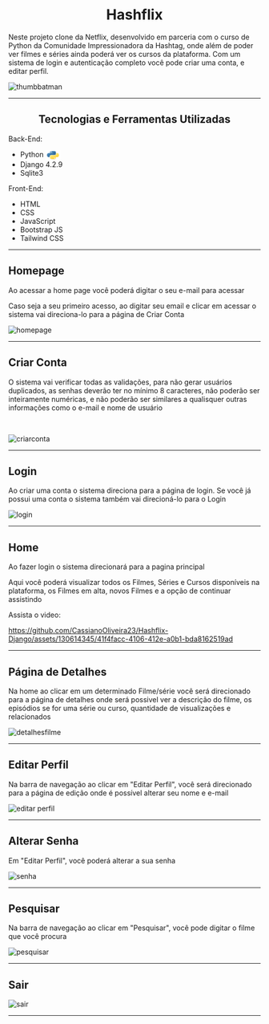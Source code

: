 <h1 align="center">Hashflix</h1>

<p>Neste projeto clone da Netflix, desenvolvido em parceria com o curso de Python da Comunidade Impressionadora da Hashtag, onde além de poder ver filmes e séries ainda poderá ver os cursos da plataforma. Com um sistema de login e autenticação completo você pode criar uma conta, e editar perfil.</p>

![thumbbatman](https://github.com/CassianoOliveira23/Hashflix-Django/assets/130614345/4541bab1-d12e-458e-ae39-9ce6c2a6716f)

---

<h2 align="center">Tecnologias e Ferramentas Utilizadas</h2>

Back-End:
  - Python <img align="center" height="20" width="30" alt="js-icon"  src="https://raw.githubusercontent.com/devicons/devicon/master/icons/python/python-original.svg">
  - Django 4.2.9
  - Sqlite3

 Front-End:
  - HTML
  - CSS
  - JavaScript
  - Bootstrap JS
  - Tailwind CSS

---

<h2>Homepage</h2>

<p>Ao acessar a home page você poderá digitar o seu e-mail para acessar</p>
<p>Caso seja a seu primeiro acesso, ao digitar seu email e clicar em acessar o sistema vai direciona-lo para a página de Criar Conta</p>

![homepage](https://github.com/CassianoOliveira23/Hashflix-Django/assets/130614345/076acaaf-88b3-40cc-b1ca-17b30c5d43d1)


---

<h2>Criar Conta</h2>

<p>O sistema vai verificar todas as validações, para não gerar usuários duplicados, as senhas deverão ter no mínimo 8 caracteres, não poderão ser inteiramente numéricas, e não poderão ser similares a qualisquer outras informações como o e-mail e nome de usuário</p>
<br>

![criarconta](https://github.com/CassianoOliveira23/Hashflix-Django/assets/130614345/3c979dcc-f535-49e6-af73-e974b90d321a)

---

<h2>Login</h2>

<p>Ao criar uma conta o sistema direciona para a página de login. Se você já possui uma conta o sistema também vai direcioná-lo para o Login</p>

![login](https://github.com/CassianoOliveira23/Hashflix-Django/assets/130614345/6a33080f-0c59-45da-bb90-431c975b2151)

---

<h2>Home</h2>

<p>Ao fazer login o sistema direcionará para a pagina principal</p>
<p>Aqui você poderá visualizar todos os Filmes, Séries e  Cursos disponíveis na plataforma, os Filmes em alta,  novos Filmes e a opção de continuar assistindo</p>

<p>Assista o video:</p>

https://github.com/CassianoOliveira23/Hashflix-Django/assets/130614345/41f4facc-4106-412e-a0b1-bda8162519ad


---

<h2>Página de Detalhes</h2>

<p>Na home ao clicar em um determinado Filme/série você será direcionado para a página de detalhes onde será possivel ver a descrição do filme, os episódios se for uma série ou curso, quantidade de visualizações e relacionados</p>

![detalhesfilme](https://github.com/CassianoOliveira23/Hashflix-Django/assets/130614345/73d4e3fb-217c-41f0-b801-af145b6eaae9)

---

<h2>Editar Perfil</h2>

<p>Na barra de navegação ao clicar em "Editar Perfil", você será direcionado para a página de edição onde é possível alterar seu nome e e-mail</p>

![editar perfil](https://github.com/CassianoOliveira23/Hashflix-Django/assets/130614345/b1aa08b1-5e07-40ba-9073-22d662edd0ab)

---

<h2>Alterar Senha</h2>

<p>Em "Editar Perfil", você poderá alterar a sua senha</p>

![senha](https://github.com/CassianoOliveira23/Hashflix-Django/assets/130614345/38d44fc9-efa8-4f9e-af82-4daf95caa436)

---

<h2>Pesquisar</h2>
<p>Na barra de navegação ao clicar em "Pesquisar", você pode digitar o filme que você procura</p>

![pesquisar](https://github.com/CassianoOliveira23/Hashflix-Django/assets/130614345/a22f1fb4-5815-47c1-aa5e-529a3e1f7efc)

---

<h2>Sair</h2>

![sair](https://github.com/CassianoOliveira23/Hashflix-Django/assets/130614345/ec38fa70-5675-4faa-b17b-af0bb3c1c575)

---
